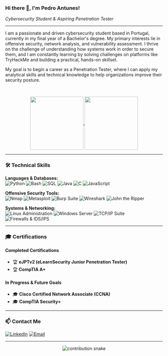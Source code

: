### Hi there 👋, I'm Pedro Antunes!
*Cybersecurity Student & Aspiring Penetration Tester*

---

I am a passionate and driven cybersecurity student based in Portugal, currently in my final year of a Bachelor's degree. My primary interests lie in offensive security, network analysis, and vulnerability assessment. I thrive on the challenge of understanding how systems work in order to secure them, and I am constantly learning by solving challenges on platforms like TryHackMe and building a practical, hands-on skillset.

My goal is to begin a career as a Penetration Tester, where I can apply my analytical skills and technical knowledge to help organizations improve their security posture.

<br>

<p align="center">
  <a href="https://github.com/hallllow29">
    <img align="center" src="https://github-readme-stats.vercel.app/api?hallllow29&show_icons=true&theme=dracula&rank_icon=github" height="170px"/>
    <img align="center" src="https://github-readme-stats.vercel.app/api/top-langs/?username=hallllow29&layout=compact&theme=dracula" height="170px"/>
  </a>
</p>

---

### 🛠️ Technical Skills

<p>
  <b>Languages & Databases:</b><br>
  <img src="https://img.shields.io/badge/Python-3776AB?style=for-the-badge&logo=python&logoColor=white" alt="Python" />
  <img src="https://img.shields.io/badge/Bash-4EAA25?style=for-the-badge&logo=gnubash&logoColor=white" alt="Bash" />
  <img src="https://img.shields.io/badge/SQL-4479A1?style=for-the-badge&logo=mysql&logoColor=white" alt="SQL" />
  <img src="https://img.shields.io/badge/Java-ED8B00?style=for-the-badge&logo=openjdk&logoColor=white" alt="Java" />
  <img src="https://img.shields.io/badge/C-A8B9CC?style=for-the-badge&logo=c&logoColor=white" alt="C" />
  <img src="https://img.shields.io/badge/JavaScript-F7DF1E?style=for-the-badge&logo=javascript&logoColor=black" alt="JavaScript" />
</p>
<p>
  <b>Offensive Security Tools:</b><br>
  <img src="https://img.shields.io/badge/Nmap-000000?style=for-the-badge&logo=nmap&logoColor=white" alt="Nmap" />
  <img src="https://img.shields.io/badge/Metasploit-DC2F24?style=for-the-badge&logo=metasploit&logoColor=white" alt="Metasploit" />
  <img src="https://img.shields.io/badge/Burp_Suite-FF7A00?style=for-the-badge&logo=burpsuite&logoColor=white" alt="Burp Suite" />
  <img src="https://img.shields.io/badge/Wireshark-1679A7?style=for-the-badge&logo=wireshark&logoColor=white" alt="Wireshark" />
  <img src="https://img.shields.io/badge/John_the_Ripper-000?style=for-the-badge&logo=kalilinux&logoColor=white" alt="John the Ripper" />
</p>
<p>
  <b>Systems & Networking:</b><br>
  <img src="https://img.shields.io/badge/Linux_Administration-FCC624?style=for-the-badge&logo=linux&logoColor=black" alt="Linux Administration" />
  <img src="https://img.shields.io/badge/Windows_Server-0078D4?style=for-the-badge&logo=windows-server&logoColor=white" alt="Windows Server" />
  <img src="https://img.shields.io/badge/TCP/IP_Suite-000?style=for-the-badge" alt="TCP/IP Suite" />
  <img src="https://img.shields.io/badge/Firewalls_&_IDS/IPS-CF3C25?style=for-the-badge" alt="Firewalls & IDS/IPS" />
</p>

---

### 🎓 Certifications

#### **Completed Certifications**
* 🏆 **eJPTv2 (eLearnSecurity Junior Penetration Tester)**
* 🏆 **CompTIA A+**

#### **In Progress & Future Goals**
* 🎓 **Cisco Certified Network Associate (CCNA)**
* 🎓 **CompTIA Security+**

---

### 📫 Contact Me

[![LinkedIn](https://img.shields.io/badge/LinkedIn-Pedro_Antunes-0077B5?style=for-the-badge&logo=linkedin&logoColor=white)](https://www.linkedin.com/in/pedro-antunes-286165254/)
[![Email](https://img.shields.io/badge/Email-Contact_Me-grey?style=for-the-badge&logo=maildotru&logoColor=white)](mailto:pdgant5@gmail.com)

---

<p align="center">
  <img src="https://github.com/hallllow29/hallllow29/raw/output/github-contribution-grid-snake.svg" alt="contribution snake" />
</p>

